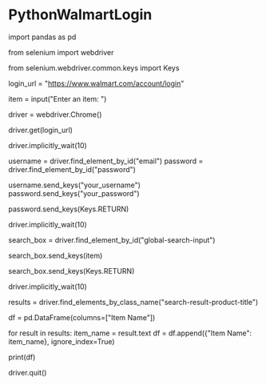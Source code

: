 # PythonWalmartLogin
import pandas as pd

from selenium import webdriver

from selenium.webdriver.common.keys import Keys

login_url = "https://www.walmart.com/account/login"


item = input("Enter an item: ")


driver = webdriver.Chrome()

driver.get(login_url)

driver.implicitly_wait(10)


username = driver.find_element_by_id("email")
password = driver.find_element_by_id("password")

username.send_keys("your_username")
password.send_keys("your_password")


password.send_keys(Keys.RETURN)


driver.implicitly_wait(10)


search_box = driver.find_element_by_id("global-search-input")

search_box.send_keys(item)

search_box.send_keys(Keys.RETURN)

driver.implicitly_wait(10)


results = driver.find_elements_by_class_name("search-result-product-title")


df = pd.DataFrame(columns=["Item Name"])


for result in results:
    item_name = result.text
    df = df.append({"Item Name": item_name}, ignore_index=True)


print(df)


driver.quit()
